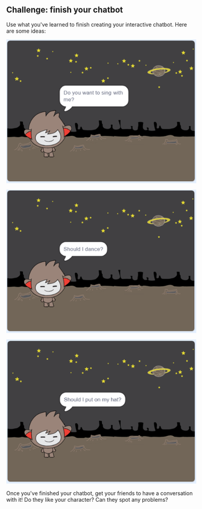 ## Challenge: finish your chatbot

Use what you've learned to finish creating your interactive chatbot. Here are some ideas:

![Идеје за робота](images/chatbot-ideas1.png)

![Идеје за робота](images/chatbot-ideas2.png)

![Идеје за робота](images/chatbot-ideas3.png)

Once you've finished your chatbot, get your friends to have a conversation with it! Do they like your character? Can they spot any problems?